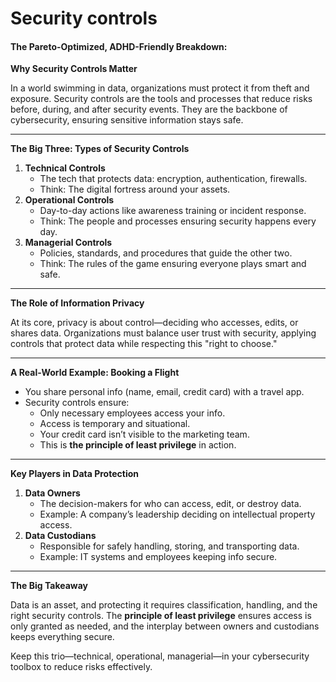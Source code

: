 # Security controls

#### The Pareto-Optimized, ADHD-Friendly Breakdown:

**Why Security Controls Matter**

In a world swimming in data, organizations must protect it from theft and exposure. Security controls are the tools and processes that reduce risks before, during, and after security events. They are the backbone of cybersecurity, ensuring sensitive information stays safe.

***

**The Big Three: Types of Security Controls**

1. **Technical Controls**
   * The tech that protects data: encryption, authentication, firewalls.
   * Think: The digital fortress around your assets.
2. **Operational Controls**
   * Day-to-day actions like awareness training or incident response.
   * Think: The people and processes ensuring security happens every day.
3. **Managerial Controls**
   * Policies, standards, and procedures that guide the other two.
   * Think: The rules of the game ensuring everyone plays smart and safe.

***

**The Role of Information Privacy**

At its core, privacy is about control—deciding who accesses, edits, or shares data. Organizations must balance user trust with security, applying controls that protect data while respecting this "right to choose."

***

**A Real-World Example: Booking a Flight**

* You share personal info (name, email, credit card) with a travel app.
* Security controls ensure:
  * Only necessary employees access your info.
  * Access is temporary and situational.
  * Your credit card isn’t visible to the marketing team.
  * This is **the principle of least privilege** in action.

***

**Key Players in Data Protection**

1. **Data Owners**
   * The decision-makers for who can access, edit, or destroy data.
   * Example: A company’s leadership deciding on intellectual property access.
2. **Data Custodians**
   * Responsible for safely handling, storing, and transporting data.
   * Example: IT systems and employees keeping info secure.

***

**The Big Takeaway**

Data is an asset, and protecting it requires classification, handling, and the right security controls. The **principle of least privilege** ensures access is only granted as needed, and the interplay between owners and custodians keeps everything secure.

Keep this trio—technical, operational, managerial—in your cybersecurity toolbox to reduce risks effectively.
